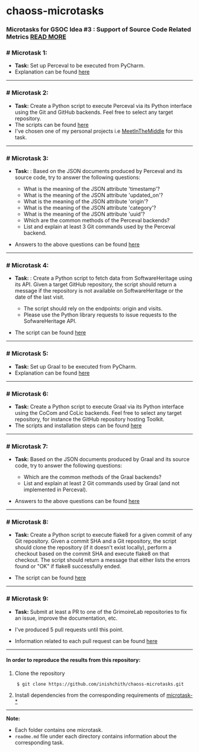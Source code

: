 # chaoss-microtasks

### Microtasks for GSOC Idea #3 : Support of Source Code Related Metrics [READ MORE](https://github.com/chaoss/grimoirelab/issues/182)

### # Microtask 1: 

- **Task:** Set up Perceval to be executed from PyCharm.
- Explanation can be found [here](./microtask-1)


<hr>

### # Microtask 2:

- **Task:** Create a Python script to execute Perceval via its Python interface using the Git and GitHub backends. Feel free to select any target repository.
- The scripts can be found [here](./microtask-2)
- I've chosen one of my personal projects i.e [MeetInTheMiddle](https://github.com/inishchith/MeetInTheMiddle) for this task.


<hr>

### # Microtask 3:

- **Task:** : Based on the JSON documents produced by Perceval and its source code, try to answer the following questions:
  - What is the meaning of the JSON attribute 'timestamp'?
  - What is the meaning of the JSON attribute 'updated_on'?
  - What is the meaning of the JSON attribute 'origin'?
  - What is the meaning of the JSON attribute 'category'?
  - What is the meaning of the JSON attribute 'uuid'?
  - Which are the common methods of the Perceval backends?
  - List and explain at least 3 Git commands used by the Perceval backend.

- Answers to the above questions can be found [here](./microtask-3)

<hr>

### # Microtask 4:

- **Task:** : Create a Python script to fetch data from SoftwareHeritage using its API.
Given a target GitHub repository, the script should return a message if the repository is not available on SoftwareHeritage or the date of the last visit.
  - The script should rely on the endpoints: origin and visits.
  - Please use the Python library requests to issue requests to the SofwareHeritage API.

- The script can be found [here](./microtask-4)

<hr>

### # Microtask 5:

- **Task:** Set up Graal to be executed from PyCharm.
- Explanation can be found [here](./microtask-5)


<hr>

### # Microtask 6:

- **Task:** Create a Python script to execute Graal via its Python interface using the CoCom and CoLic backends. Feel free to select any target repository, for instance the GitHub repository hosting Toolkit.
- The scripts and installation steps can be found [here](./microtask-6)


<hr>

### # Microtask 7:

- **Task:** Based on the JSON documents produced by Graal and its source code, try to answer the following questions:
  - Which are the common methods of the Graal backends?
  - List and explain at least 2 Git commands used by Graal (and not implemented in Perceval).

- Answers to the above questions can be found [here](./microtask-7)

<hr>

### # Microtask 8:

- **Task:** Create a Python script to execute flake8 for a given commit of any Git repository. Given a commit SHA and a Git repository, the script should clone the repository (if it doesn't exist locally), perform a checkout based on the commit SHA and execute flake8 on that checkout. The script should return a message that either lists the errors found or "OK" if flake8 successfully ended.

- The script can be found [here](./microtask-8)


<hr>


### # Microtask 9:

- **Task:** Submit at least a PR to one of the GrimoireLab repositories to fix an issue, improve the documentation, etc.

- I've produced 5 pull requests until this point.
- Information related to each pull request can be found [here](./microtask-9)

<hr>

#### In order to reproduce the results from this repository:

1. Clone the repository
```
    $ git clone https://github.com/inishchith/chaoss-microtasks.git
```

2. Install dependencies from the corresponding requirements of [microtask-*](#)

<hr>

**Note:**
- Each folder contains one microtask. 
- `readme.md` file under each directory contains information about the corresponding task.